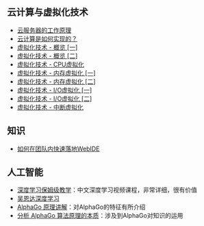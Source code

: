 ## 云计算与虚拟化技术

* [云服务器的工作原理](https://www.huaweicloud.com/zhishi/ecs10.html)
* [云计算是如何实现的？](https://www.zhihu.com/question/433652333)
* [虚拟化技术 - 概览 [一]](https://zhuanlan.zhihu.com/p/69629212)
* [虚拟化技术 - 概览 [二]](https://zhuanlan.zhihu.com/p/74478035)
* [虚拟化技术 - CPU虚拟化](https://zhuanlan.zhihu.com/p/69625751)
* [虚拟化技术 - 内存虚拟化 [一]](https://zhuanlan.zhihu.com/p/69828213)
* [虚拟化技术 - 内存虚拟化 [二]](https://zhuanlan.zhihu.com/p/75468128)
* [虚拟化技术 - I/O虚拟化 [一]](https://zhuanlan.zhihu.com/p/69627614)
* [虚拟化技术 - I/O虚拟化 [二]](https://zhuanlan.zhihu.com/p/75649223)
* [虚拟化技术 - 中断虚拟化](https://zhuanlan.zhihu.com/p/75649437)

## 知识

* [如何在团队内快速落地WebIDE](https://zhuanlan.zhihu.com/p/411030285)

## 人工智能

* [深度学习保姆级教学](https://www.bilibili.com/video/BV15t4y1G7kq/?vd_source=3dbb4d780cebd2976ca4e82913c007d3)：中文深度学习视频课程，非常详细，很有价值
* [吴恩达深度学习](https://www.bilibili.com/video/BV1FT4y1E74V/?p=2&vd_source=3dbb4d780cebd2976ca4e82913c007d3)
* [AlphaGo 原理讲解](https://blog.csdn.net/victorieskkkk/article/details/119938401)：对AlphaGo的特征有所介绍
* [分析 AlphaGo 算法原理的本质](https://yeping.blog.csdn.net/article/details/82711640?spm=1001.2101.3001.6650.4&utm_medium=distribute.pc_relevant.none-task-blog-2%7Edefault%7ECTRLIST%7ERate-4-82711640-blog-119938401.pc_relevant_3mothn_strategy_recovery&depth_1-utm_source=distribute.pc_relevant.none-task-blog-2%7Edefault%7ECTRLIST%7ERate-4-82711640-blog-119938401.pc_relevant_3mothn_strategy_recovery&utm_relevant_index=8)：涉及到AlphaGo对知识的运用
